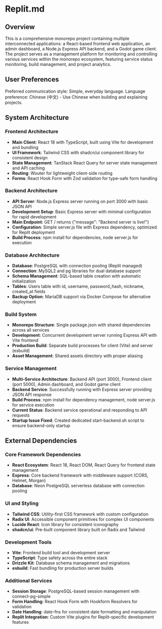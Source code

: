 # Replit.md

## Overview

This is a comprehensive monorepo project containing multiple interconnected applications: a React-based frontend web application, an admin dashboard, a Node.js Express API backend, and a Godot game client. The project serves as a management platform for monitoring and controlling various services within the monorepo ecosystem, featuring service status monitoring, build management, and project analytics.

## User Preferences

Preferred communication style: Simple, everyday language.
Language preference: Chinese (中文) - Use Chinese when building and explaining projects.

## System Architecture

### Frontend Architecture
- **Main Client**: React 18 with TypeScript, built using Vite for development and bundling
- **UI Framework**: Tailwind CSS with shadcn/ui component library for consistent design
- **State Management**: TanStack React Query for server state management and API caching
- **Routing**: Wouter for lightweight client-side routing
- **Forms**: React Hook Form with Zod validation for type-safe form handling

### Backend Architecture
- **API Server**: Node.js Express server running on port 3000 with basic JSON API
- **Development Setup**: Basic Express server with minimal configuration for rapid development
- **Main Endpoint**: GET / returns {"message": "Backend server is live!"}
- **Configuration**: Simple server.js file with Express dependency, optimized for Replit deployment
- **Build Process**: npm install for dependencies, node server.js for execution

### Database Architecture
- **Database**: PostgreSQL with connection pooling (Replit managed)
- **Connection**: MySQL2 and pg libraries for dual database support
- **Schema Management**: SQL-based table creation with automatic initialization
- **Tables**: Users table with id, username, password_hash, nickname, created_at fields
- **Backup Option**: MariaDB support via Docker Compose for alternative deployment

### Build System
- **Monorepo Structure**: Single package.json with shared dependencies across all services
- **Development**: Concurrent development server running Express API with Vite frontend
- **Production Build**: Separate build processes for client (Vite) and server (esbuild)
- **Asset Management**: Shared assets directory with proper aliasing

### Service Management
- **Multi-Service Architecture**: Backend API (port 3000), Frontend client (port 5000), Admin dashboard, and Godot game client
- **Backend Service**: Successfully running with Express server providing JSON API response
- **Build Process**: npm install for dependency management, node server.js for service execution
- **Current Status**: Backend service operational and responding to API requests
- **Startup Issue Fixed**: Created dedicated start-backend.sh script to ensure backend-only startup

## External Dependencies

### Core Framework Dependencies
- **React Ecosystem**: React 18, React DOM, React Query for frontend state management
- **Express**: Core backend framework with middleware support (CORS, Helmet, Morgan)
- **Database**: Neon PostgreSQL serverless database with connection pooling

### UI and Styling
- **Tailwind CSS**: Utility-first CSS framework with custom configuration
- **Radix UI**: Accessible component primitives for complex UI components
- **Lucide React**: Icon library for consistent iconography
- **shadcn/ui**: Pre-built component library built on Radix and Tailwind

### Development Tools
- **Vite**: Frontend build tool and development server
- **TypeScript**: Type safety across the entire stack
- **Drizzle Kit**: Database schema management and migrations
- **esbuild**: Fast bundling for production server builds

### Additional Services
- **Session Storage**: PostgreSQL-based session management with connect-pg-simple
- **Form Handling**: React Hook Form with Hookform Resolvers for validation
- **Date Handling**: date-fns for consistent date formatting and manipulation
- **Replit Integration**: Custom Vite plugins for Replit-specific development features